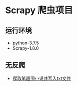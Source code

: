 # Scrapy 爬虫项目

## 运行环境

* python-3.7.5
* Scrapy-1.8.0

## 无反爬

* [爬取笔趣阁小说并写入txt文件](./crawler/xbiquge.py)